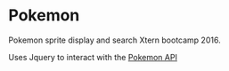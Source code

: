 # Pokemon
Pokemon sprite display and search Xtern bootcamp 2016.

Uses Jquery to interact with the [Pokemon API](https://pokeapi.co/)
